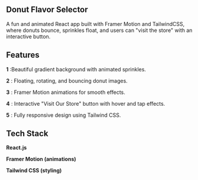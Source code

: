 ## **Donut Flavor Selector**

A fun and animated React app built with Framer Motion and TailwindCSS, where donuts bounce, sprinkles float, and users can "visit the store" with an interactive button.

## **Features**

 **1** :Beautiful gradient background with animated sprinkles.

 **2** : Floating, rotating, and bouncing donut images.

 **3** : Framer Motion animations for smooth effects.

 **4** : Interactive "Visit Our Store" button with hover and tap effects.

 **5** : Fully responsive design using Tailwind CSS.

## **Tech Stack**

**React.js**

**Framer Motion (animations)**

**Tailwind CSS (styling)**